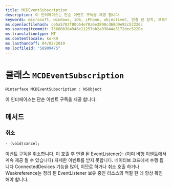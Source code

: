 ```yaml
---
title: MCDEventSubscription
description: 이 인터페이스는 단순 이벤트 구독을 제공 합니다.
keywords: microsoft, windows, iOS, iPhone, objectiveC, 연결 된 장치, 프로젝트 로마
ms.openlocfilehash: ce5a5782f80b54e78a6e3890cd68d9e92c52226c
ms.sourcegitcommit: 75680b384946e11257bb2a33044a3172dec5220e
ms.translationtype: MT
ms.contentlocale: ko-KR
ms.lasthandoff: 04/02/2019
ms.locfileid: "58909475"
---
```

# <a name="class-mcdeventsubscription"></a>클래스 `MCDEventSubscription` 

```
@interface MCDEventSubscription : NSObject
```  
이 인터페이스는 단순 이벤트 구독을 제공 합니다.

## <a name="methods"></a>메서드

### <a name="cancel"></a>취소
`- (void)cancel;`

이벤트 구독을 취소합니다. 이 호출 후 연결 된 EventListener는 (이미 비행 이벤트에서 계속 제공 될 수 있습니다) 자세한 이벤트를 받지 못합니다.
네이티브 코드에서 수행 됩니다 ConnectedDevices 기능을 많이, 이므로 하거나 취소 호출 하거나 Weakreference는 정리 된 EventListener 보유 중인 리소스의 적절 한 데 항상 확인 해야 합니다.

